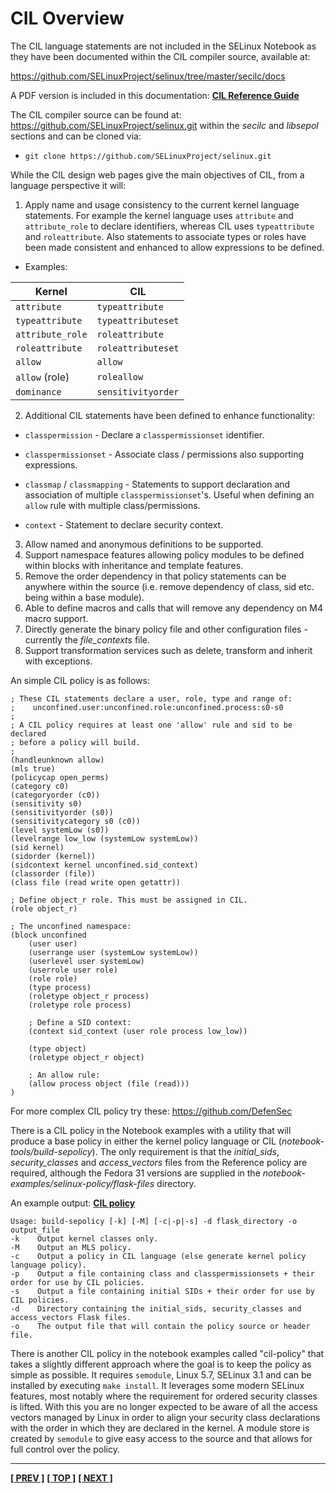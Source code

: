 # CIL Overview

The CIL language statements are not included in the SELinux Notebook as they
have been documented within the CIL compiler source, available at:

<https://github.com/SELinuxProject/selinux/tree/master/secilc/docs>

A PDF version is included in this documentation:
[**CIL Reference Guide**](notebook-examples/selinux-policy/cil/CIL_Reference_Guide.pdf)

The CIL compiler source can be found at:
<https://github.com/SELinuxProject/selinux.git> within the *secilc* and
*libsepol* sections and can be cloned via:
-    `git clone https://github.com/SELinuxProject/selinux.git`

While the CIL design web pages give the main objectives of CIL, from a
language perspective it will:

1.  Apply name and usage consistency to the current kernel language
    statements. For example the kernel language uses `attribute` and
    `attribute_role` to declare identifiers, whereas CIL uses
    `typeattribute` and `roleattribute`. Also statements to associate
    types or roles have been made consistent and enhanced to allow
    expressions to be defined.

-   Examples:

|    Kernel        |      CIL           |
| ---------------- | ------------------ |
| `attribute`      | `typeattribute`    |
| `typeattribute`  | `typeattributeset` |
| `attribute_role` | `roleattribute`    |
| `roleattribute`  | `roleattributeset` |
| `allow`          | `allow`            |
| `allow` (role)   | `roleallow`        |
| `dominance`      | `sensitivityorder` |


2.  Additional CIL statements have been defined to enhance
    functionality:

-   `classpermission` - Declare a `classpermissionset` identifier.

-   `classpermissionset` - Associate class / permissions also supporting
expressions.

-   `classmap` / `classmapping` - Statements to support declaration and
association of multiple `classpermissionset`'s. Useful when defining an
`allow` rule with multiple class/permissions.

-   `context` - Statement to declare security context.

3.  Allow named and anonymous definitions to be supported.
4.  Support namespace features allowing policy modules to be defined
    within blocks with inheritance and template features.
5.  Remove the order dependency in that policy statements can be
    anywhere within the source (i.e. remove dependency of class, sid
    etc. being within a base module).
6.  Able to define macros and calls that will remove any dependency on
    M4 macro support.
7.  Directly generate the binary policy file and other configuration
    files - currently the *file_contexts* file.
8.  Support transformation services such as delete, transform and
    inherit with exceptions.

An simple CIL policy is as follows:

```
; These CIL statements declare a user, role, type and range of:
;    unconfined.user:unconfined.role:unconfined.process:s0-s0
;
; A CIL policy requires at least one 'allow' rule and sid to be declared
; before a policy will build.
;
(handleunknown allow)
(mls true)
(policycap open_perms)
(category c0)
(categoryorder (c0))
(sensitivity s0)
(sensitivityorder (s0))
(sensitivitycategory s0 (c0))
(level systemLow (s0))
(levelrange low_low (systemLow systemLow))
(sid kernel)
(sidorder (kernel))
(sidcontext kernel unconfined.sid_context)
(classorder (file))
(class file (read write open getattr))

; Define object_r role. This must be assigned in CIL.
(role object_r)

; The unconfined namespace:
(block unconfined
	(user user)
	(userrange user (systemLow systemLow))
	(userlevel user systemLow)
	(userrole user role)
	(role role)
	(type process)
	(roletype object_r process)
	(roletype role process)

	; Define a SID context:
	(context sid_context (user role process low_low))

	(type object)
	(roletype object_r object)

	; An allow rule:
	(allow process object (file (read)))
)
```

For more complex CIL policy try these: <https://github.com/DefenSec>

There is a CIL policy in the Notebook examples with a utility
that will produce a base policy in either the kernel policy language or
CIL (*notebook-tools/build-sepolicy*). The only requirement is that the
*initial_sids*, *security_classes* and *access_vectors* files from
the Reference policy are required, although the Fedora 31 versions are
supplied in the *notebook-examples/selinux-policy/flask-files* directory.

An example output:
[**CIL policy**](./notebook-examples/selinux-policy/cil/cil-nb-policy.txt)

```
Usage: build-sepolicy [-k] [-M] [-c|-p|-s] -d flask_directory -o output_file
-k    Output kernel classes only.
-M    Output an MLS policy.
-c    Output a policy in CIL language (else generate kernel policy language policy).
-p    Output a file containing class and classpermissionsets + their order for use by CIL policies.
-s    Output a file containing initial SIDs + their order for use by CIL policies.
-d    Directory containing the initial_sids, security_classes and access_vectors Flask files.
-o    The output file that will contain the policy source or header file.
```
There is another CIL policy in the notebook examples called
"cil-policy" that takes a slightly different approach where the goal
is to keep the policy as simple as possible. It requires `semodule`,
Linux 5.7, SELinux 3.1 and can be installed by executing
`make install`. It leverages some modern SELinux features, most
notably where the requirement for ordered security classes is lifted.
With this you are no longer expected to be aware of all the access
vectors managed by Linux in order to align your security class
declarations with the order in which they are declared in the kernel.
A module store is created by `semodule` to give easy access to the
source and that allows for full control over the policy.


<!-- %CUTHERE% -->

---
**[[ PREV ]](policy_languages.md)** **[[ TOP ]](#)** **[[ NEXT ]](kernel_policy_language.md)**
